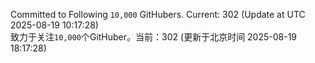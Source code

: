 Committed to Following `10,000` GitHubers. Current: <!-- FOLLOWING_COUNT -->302<!-- FOLLOWING_COUNT --> (Update at UTC <!-- LAST_UPDATED -->2025-08-19 10:17:28<!-- LAST_UPDATED -->)<br>
致力于关注`10,000`个GitHuber。当前：<!-- FOLLOWING_COUNT -->302<!-- FOLLOWING_COUNT --> (更新于北京时间 <!-- LAST_UPDATED_CST -->2025-08-19 18:17:28<!-- LAST_UPDATED_CST -->)
